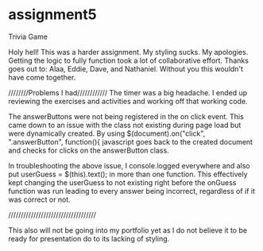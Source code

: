 # assignment5
Trivia Game

Holy hell!
This was a harder assignment.
My styling sucks. My apologies.
Getting the logic to fully function took a lot of collaborative effort.
Thanks goes out to:
Alaa, Eddie, Dave, and Nathaniel.
Without you this wouldn't have come together.


////////Problems I had////////////
The timer was a big headache.  I ended up reviewing the exercises and activities and working off that working code.

The answerButtons were not being registered in the on click event.
This came down to an issue with the class not existing during page load but were dynamically created.
By using $(document).on("click", ".answerButton", function(){
    javascript goes back to the created document and checks for clicks on the answerButton class.


In troubleshooting the above issue, I console.logged everywhere and also put userGuess = $(this).text(); in more than one function.  This effectively kept changing the userGuess to not existing right before the onGuess function was run leading to every answer being incorrect, regardless of if it was correct or not.

///////////////////////////////////

This also will not be going into my portfolio yet as I do not believe it to be ready for presentation do to its lacking of styling.  